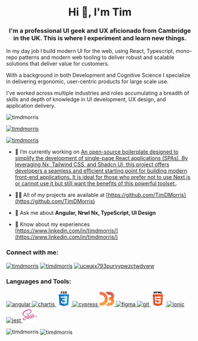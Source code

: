 <h1 align="center">Hi 👋, I'm Tim</h1>
<h3 align="center">I'm a professional UI geek and UX aficionado from Cambridge in the UK. This is where I experiment and learn new things.</h3>

<div>
<p>In my day job I build modern UI for the web, using React, Typescript, mono-repo patterns and modern web tooling to deliver robust and scalable solutions that deliver value for customers.</p>

<p>With a background in both Development and Cognitive Science I specialize in delivering ergonomic, user-centric products for large scale use.</p>

<p>I've worked across multiple industries and roles accumulating a breadth of skills and depth of knowledge in UI development, UX design, and application delivery.</p>
</div>

<p align="left"> <img src="https://komarev.com/ghpvc/?username=timdmorris&label=Profile%20views&color=0e75b6&style=flat" alt="timdmorris" /> </p>

<p align="left"> <a href="https://github.com/ryo-ma/github-profile-trophy"><img src="https://github-profile-trophy.vercel.app/?username=timdmorris" alt="timdmorris" /></a> </p>

<p align="left"> <a href="https://twitter.com/timdmorris" target="blank"><img src="https://img.shields.io/twitter/follow/timdmorris?logo=twitter&style=for-the-badge" alt="timdmorris" /></a> </p>

- 🔭 I’m currently working on [An open-source boilerplate designed to simplify the development of single-page React applications (SPAs). By leveraging Nx, Tailwind CSS, and Shadcn UI, this project offers developers a seamless and efficient starting point for building modern front-end applications. It is ideal for those who prefer not to use Next.js or cannot use it but still want the benefits of this powerful toolset.]([https://github.com/CambridgeMonorail/RiffRoll](https://github.com/CambridgeMonorail/react-weapons-of-choice)).

- 👨‍💻 All of my projects are available at [https://github.com/TimDMorris](https://github.com/TimDMorris)

- 💬 Ask me about **Angular, Nrwl Nx, TypeScript, UI Design**

- 📄 Know about my experiences [https://www.linkedin.com/in/timdmorris/](https://www.linkedin.com/in/timdmorris/)

<h3 align="left">Connect with me:</h3>
<p align="left">
<a href="https://twitter.com/timdmorris" target="blank"><img align="center" src="https://raw.githubusercontent.com/rahuldkjain/github-profile-readme-generator/master/src/images/icons/Social/twitter.svg" alt="timdmorris" height="30" width="40" /></a>
<a href="https://linkedin.com/in/timdmorris" target="blank"><img align="center" src="https://raw.githubusercontent.com/rahuldkjain/github-profile-readme-generator/master/src/images/icons/Social/linked-in-alt.svg" alt="timdmorris" height="30" width="40" /></a>
<a href="https://www.youtube.com/c/ucwajx793purvypwzctwdvww" target="blank"><img align="center" src="https://raw.githubusercontent.com/rahuldkjain/github-profile-readme-generator/master/src/images/icons/Social/youtube.svg" alt="ucwajx793purvypwzctwdvww" height="30" width="40" /></a>
</p>

<h3 align="left">Languages and Tools:</h3>
<p align="left"> <a href="https://angular.io" target="_blank" rel="noreferrer"> <img src="https://angular.io/assets/images/logos/angular/angular.svg" alt="angular" width="40" height="40"/> </a> <a href="https://www.chartjs.org" target="_blank" rel="noreferrer"> <img src="https://www.chartjs.org/media/logo-title.svg" alt="chartjs" width="40" height="40"/> </a> <a href="https://www.w3schools.com/css/" target="_blank" rel="noreferrer"> <img src="https://raw.githubusercontent.com/devicons/devicon/master/icons/css3/css3-original-wordmark.svg" alt="css3" width="40" height="40"/> </a> <a href="https://www.cypress.io" target="_blank" rel="noreferrer"> <img src="https://raw.githubusercontent.com/simple-icons/simple-icons/6e46ec1fc23b60c8fd0d2f2ff46db82e16dbd75f/icons/cypress.svg" alt="cypress" width="40" height="40"/> </a> <a href="https://d3js.org/" target="_blank" rel="noreferrer"> <img src="https://raw.githubusercontent.com/devicons/devicon/master/icons/d3js/d3js-original.svg" alt="d3js" width="40" height="40"/> </a> <a href="https://www.figma.com/" target="_blank" rel="noreferrer"> <img src="https://www.vectorlogo.zone/logos/figma/figma-icon.svg" alt="figma" width="40" height="40"/> </a> <a href="https://git-scm.com/" target="_blank" rel="noreferrer"> <img src="https://www.vectorlogo.zone/logos/git-scm/git-scm-icon.svg" alt="git" width="40" height="40"/> </a> <a href="https://www.w3.org/html/" target="_blank" rel="noreferrer"> <img src="https://raw.githubusercontent.com/devicons/devicon/master/icons/html5/html5-original-wordmark.svg" alt="html5" width="40" height="40"/> </a> <a href="https://ionicframework.com" target="_blank" rel="noreferrer"> <img src="https://upload.wikimedia.org/wikipedia/commons/d/d1/Ionic_Logo.svg" alt="ionic" width="40" height="40"/> </a> <a href="https://jestjs.io" target="_blank" rel="noreferrer"> <img src="https://www.vectorlogo.zone/logos/jestjsio/jestjsio-icon.svg" alt="jest" width="40" height="40"/> </a> <a href="https://sass-lang.com" target="_blank" rel="noreferrer"> <img src="https://raw.githubusercontent.com/devicons/devicon/master/icons/sass/sass-original.svg" alt="sass" width="40" height="40"/> </a> </p>

<p><img align="left" src="https://github-readme-stats.vercel.app/api/top-langs?username=timdmorris&show_icons=true&locale=en&layout=compact" alt="timdmorris" /></p>

<p>&nbsp;<img align="center" src="https://github-readme-stats.vercel.app/api?username=timdmorris&show_icons=true&locale=en" alt="timdmorris" /></p>
